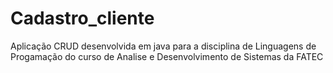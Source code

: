 # Cadastro_cliente
 Aplicação CRUD desenvolvida em java para a disciplina de Linguagens de Progamação do curso de Analise e Desenvolvimento de Sistemas da FATEC

